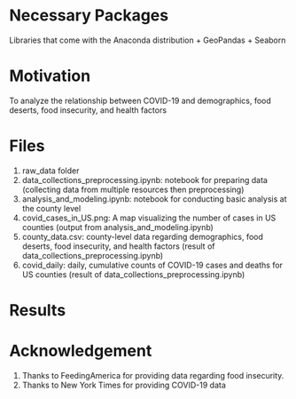 # Necessary Packages
Libraries that come with the Anaconda distribution + GeoPandas + Seaborn

# Motivation
To analyze the relationship between COVID-19 and demographics, food deserts, food insecurity, and health factors


# Files
1. raw_data folder
2. data_collections_preprocessing.ipynb: notebook for preparing data (collecting data from multiple resources then preprocessing)
3. analysis_and_modeling.ipynb: notebook for conducting basic analysis at the county level
4. covid_cases_in_US.png: A map visualizing the number of cases in US counties (output from analysis_and_modeling.ipynb)
5. county_data.csv: county-level data regarding demographics, food deserts, food insecurity, and health factors (result of data_collections_preprocessing.ipynb)
6. covid_daily: daily, cumulative counts of COVID-19 cases and deaths for US counties (result of data_collections_preprocessing.ipynb)

# Results


# Acknowledgement
1. Thanks to FeedingAmerica for providing data regarding food insecurity.
2. Thanks to New York Times for providing COVID-19 data
